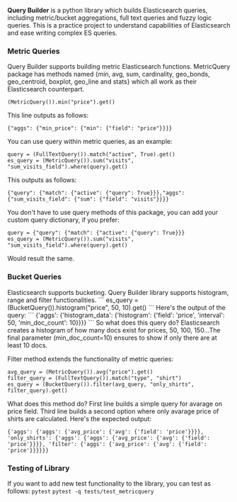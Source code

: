 <strong>Query Builder</strong> is a python library which builds Elasticsearch queries, including metric/bucket aggregations, full text queries and fuzzy logic queries. This is a practice project to understand capabilities of Elasticsearch and ease writing complex ES queries.

<h3>Metric Queries</h3>
Query Builder supports building metric Elasticsearch functions. 
MetricQuery package has methods named {min, avg, sum, cardinality, geo_bonds, geo_centroid, boxplot, geo_line and stats} which all work as their Elasticsearch counterpart.

```
(MetricQuery()).min("price").get()
```
This line outputs as follows: 
```
{"aggs": {"min_price": {"min": {"field": "price"}}}}
```
You can use query within metric queries, as an example:
```
query = (FullTextQuery()).match("active", True).get()
es_query = (MetricQuery()).sum("visits", "sum_visits_field").where(query).get()
```
This outputs as follows:
```
{"query": {"match": {"active": {"query": True}}},"aggs": {"sum_visits_field": {"sum": {"field": "visits"}}}}
```
You don't have to use query methods of this package, you can add your custom query dictionary, if you prefer:
```
query = {"query": {"match": {"active": {"query": True}}}
es_query = (MetricQuery()).sum("visits", "sum_visits_field").where(query).get()
```
Would result the same.

<h3>Bucket Queries</h3>
Elasticsearch supports bucketing. Query Builder library supports histogram, range and filter functionalities. 
```
es_query = (BucketQuery()).histogram("price", 50, 10).get() 
```
Here's the output of the query:
```
{'aggs': {'histogram_data': {'histogram': {'field': 'price', 'interval': 50, 'min_doc_count': 10}}}}
```
So what does this query do? Elasticsearch creates a histogram of how many docs exist for prices, 50, 100, 150...The final parameter (min_doc_count=10) ensures to show if only there are at least 10 docs. 

Filter method extends the functionality of metric queries:
```
avg_query = (MetricQuery()).avg("price").get()
filter_query = (FullTextQuery()).match("type", "shirt")
es_query = (BucketQuery()).filter(avg_query, "only_shirts", filter_query).get()
```
What does this method do? First line builds a simple query for avarage on price field. Third line builds a second option where only avarage price of shirts are calculated. Here's the expected output:
```
{'aggs': {'aggs': {'avg_price': {'avg': {'field': 'price'}}}}, 'only_shirts': {'aggs': {'aggs': {'avg_price': {'avg': {'field': 'price'}}}}, 'filter': {'aggs': {'avg_price': {'avg': {'field': 'price'}}}}}}
```

<h3>Testing of Library</h3>
If you want to add new test functionality to the library, you can test as follows:
<code>pytest</code>
<code>pytest -q tests/test_metricquery</code>